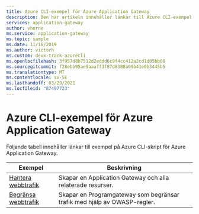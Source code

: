 ```yaml
---
title: Azure CLI-exempel för Azure Application Gateway
description: Den här artikeln innehåller länkar till Azure CLI-exempel så att du snabbt kan distribuera Azure Application Gateway som kon figurer ATS på olika sätt.
services: application-gateway
author: vhorne
ms.service: application-gateway
ms.topic: sample
ms.date: 11/16/2019
ms.author: victorh
ms.custom: devx-track-azurecli
ms.openlocfilehash: 3f957d8b7512d2eddd6c9f4cc412a2cd1d05bb08
ms.sourcegitcommit: f28ebb95ae9aaaff3f87d8388a09b41e0b3445b5
ms.translationtype: MT
ms.contentlocale: sv-SE
ms.lasthandoff: 03/29/2021
ms.locfileid: "87497723"
---
```

# <a name="azure-cli-examples-for-azure-application-gateway"></a>Azure CLI-exempel för Azure Application Gateway

Följande tabell innehåller länkar till exempel på Azure CLI-skript för Azure Application Gateway.

| Exempel | Beskrivning |
|-------- | ----------- |
| [Hantera webbtrafik](./scripts/create-vmss-cli.md) | Skapar en Application Gateway och alla relaterade resurser. |
| [Begränsa webbtrafik](./scripts/create-vmss-waf-cli.md) | Skapar en Programgateway som begränsar trafik med hjälp av OWASP-regler.|
